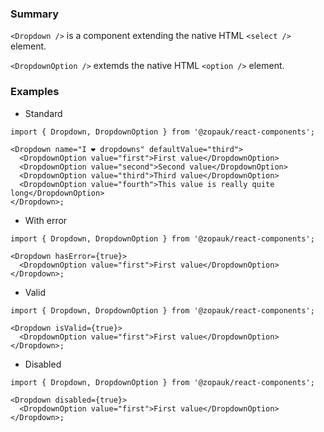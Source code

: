### Summary

`<Dropdown />` is a component extending the native HTML `<select />` element.

`<DropdownOption />` extemds the native HTML `<option />` element.

### Examples

- Standard

```tsx
import { Dropdown, DropdownOption } from '@zopauk/react-components';

<Dropdown name="I ❤️ dropdowns" defaultValue="third">
  <DropdownOption value="first">First value</DropdownOption>
  <DropdownOption value="second">Second value</DropdownOption>
  <DropdownOption value="third">Third value</DropdownOption>
  <DropdownOption value="fourth">This value is really quite long</DropdownOption>
</Dropdown>;
```

- With error

```tsx
import { Dropdown, DropdownOption } from '@zopauk/react-components';

<Dropdown hasError={true}>
  <DropdownOption value="first">First value</DropdownOption>
</Dropdown>;
```

- Valid

```tsx
import { Dropdown, DropdownOption } from '@zopauk/react-components';

<Dropdown isValid={true}>
  <DropdownOption value="first">First value</DropdownOption>
</Dropdown>;
```

- Disabled

```tsx
import { Dropdown, DropdownOption } from '@zopauk/react-components';

<Dropdown disabled={true}>
  <DropdownOption value="first">First value</DropdownOption>
</Dropdown>;
```
